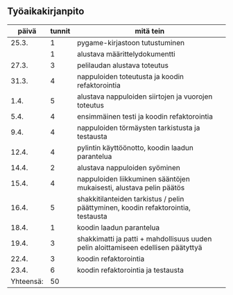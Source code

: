 ## Työaikakirjanpito

| päivä | tunnit | mitä tein |
| ---- | ----- | ----------- |
| 25.3. | 1 | pygame-kirjastoon tutustuminen |
|| 1 | alustava määrittelydokumentti |
| 27.3. | 3 | pelilaudan alustava toteutus |
| 31.3. | 4 | nappuloiden toteutusta ja koodin refaktorointia |
| 1.4. | 5 | alustava nappuloiden siirtojen ja vuorojen toteutus |
| 5.4. | 4 | ensimmäinen testi ja koodin refaktorointia |
| 9.4. | 4 | nappuloiden törmäysten tarkistusta ja testausta |
| 12.4. | 4 | pylintin käyttöönotto, koodin laadun parantelua |
| 14.4. | 2 | alustava nappuloiden syöminen |
| 15.4. | 4 | nappuloiden liikkuminen sääntöjen mukaisesti, alustava pelin päätös |
| 16.4. | 5 | shakkitilanteiden tarkistus / pelin päättyminen, koodin refaktorointia, testausta |
| 18.4. | 1 | koodin laadun parantelua |
| 19.4. | 3 | shakkimatti ja patti + mahdollisuus uuden pelin aloittamiseen edellisen päätyttyä |
| 22.4. | 3 | koodin refaktorointia |
| 23.4. | 6 | koodin refaktorointia ja testausta |
| Yhteensä: | 50 |
